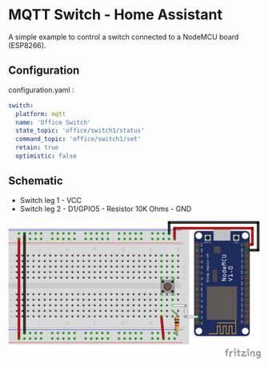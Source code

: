 # MQTT Switch - Home Assistant
A simple example to control a switch connected to a NodeMCU board (ESP8266).

## Configuration
configuration.yaml :
```yaml
switch:
  platform: mqtt
  name: 'Office Switch'
  state_topic: 'office/switch1/status'
  command_topic: 'office/switch1/set'
  retain: true
  optimistic: false
```

## Schematic
- Switch leg 1 - VCC
- Switch leg 2 - D1/GPIO5 - Resistor 10K Ohms - GND

![Schematic](Schematic.png)
